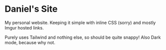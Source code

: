 # Daniel's Site

My personal website. Keeping it simple with inline CSS (sorry) and mostly Imgur hosted links.

Purely uses Tailwind and nothing else, so should be quite snappy! Also Dark mode, because why not.
